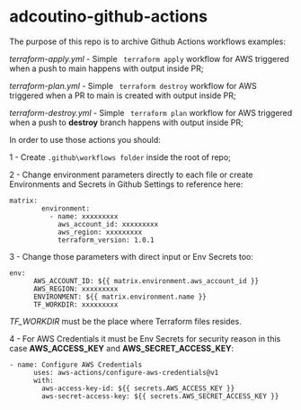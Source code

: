# adcoutino-github-actions


The purpose of this repo is to archive Github Actions workflows examples:

*terraform-apply.yml* - Simple ``` terraform apply``` workflow for AWS triggered when a push to main happens with output inside PR;

*terraform-plan.yml* - Simple ``` terraform destroy``` workflow for AWS triggered when a PR to main is created with output inside PR;

*terraform-destroy.yml* - Simple ``` terraform plan``` workflow for AWS triggered when a push to **destroy** branch happens with output inside PR;



In order to use those actions you should:

1 - Create ```.github\workflows folder``` inside the root of repo;

2 - Change environment parameters directly to each file or create Environments and Secrets in Github Settings to reference here:
```
matrix:
        environment:
          - name: xxxxxxxxx
            aws_account_id: xxxxxxxxx
            aws_region: xxxxxxxxx
            terraform_version: 1.0.1
```


3 - Change those parameters with direct input or Env Secrets too:
```
env:
      AWS_ACCOUNT_ID: ${{ matrix.environment.aws_account_id }}
      AWS_REGION: xxxxxxxxx
      ENVIRONMENT: ${{ matrix.environment.name }}
      TF_WORKDIR: xxxxxxxxx
```

*TF_WORKDIR* must be the place where Terraform files resides.


4 - For AWS Credentials it must be Env Secrets for security reason in this case **AWS_ACCESS_KEY** and **AWS_SECRET_ACCESS_KEY**:
```
- name: Configure AWS Credentials
      uses: aws-actions/configure-aws-credentials@v1
      with:
        aws-access-key-id: ${{ secrets.AWS_ACCESS_KEY }}
        aws-secret-access-key: ${{ secrets.AWS_SECRET_ACCESS_KEY }}
```

